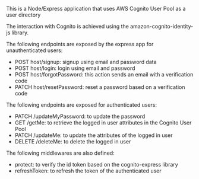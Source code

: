 This is a Node/Express application that uses AWS Cognito User Pool as a user directory

The interaction with Cognito is achieved using the amazon-cognito-identity-js library. 

The following endpoints are exposed by the express app for unauthenticated users: 

- POST host/signup: signup using email and password data
- POST host/login: login using email and password
- POST host/forgotPassword: this action sends an email with a verification code
- PATCH host/resetPassword: reset a password based on a verification code

The following endpoints are exposed for authenticated users:

- PATCH /updateMyPassword: to update the password
- GET /getMe: to retrieve the logged in user attributes in the Cognito User Pool
- PATCH /updateMe: to update the attributes of the logged in user
- DELETE /deleteMe: to delete the logged in user

The following middlewares are also defined: 
- protect: to verify the id token based on the cognito-express library
- refreshToken: to refresh the token of the authenticated user

